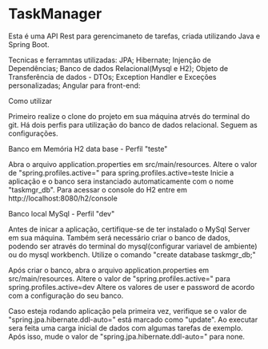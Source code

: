 # TaskManager
Esta é uma API Rest para gerencimaneto de tarefas, criada utilizando Java e Spring Boot.

Tecnicas e ferramntas utilizadas:
JPA;
Hibernate;
Injenção de Dependências;
Banco de dados Relacional(Mysql e H2);
Objeto de Transferência de dados - DTOs;
Exception Handler e Exceções personalizadas;
Angular para front-end:

Como utilizar

Primeiro realize o clone do projeto em sua máquina atrvés do terminal do git.
Há dois perfis para utilização do banco de dados relacional. Seguem as configurações.

Banco em Memória  H2 data base - Perfil "teste"

Abra o arquivo application.properties em src/main/resources.
Altere o valor de "spring.profiles.active=" para spring.profiles.active=teste
Inicie a aplicação e o banco sera instanciado automaticamente com o nome "taskmgr_db".
Para acessar o console do H2 entre em http://localhost:8080/h2/console

Banco local MySql - Perfil "dev"

Antes de inicar a aplicação, certifique-se de ter instalado o MySql Server em sua máquina.
Também será necessário criar o banco de dados, podendo ser através do terminal do mysql(configurar variavel de ambiente) ou do mysql workbench.
Utilize o comando "create database taskmgr_db;"

Após criar o banco, abra o arquivo application.properties em src/main/resources.
Altere o valor de "spring.profiles.active=" para spring.profiles.active=dev
Altere os valores de user e password de acordo com a configuração do seu banco.

Caso esteja rodando aplicação pela primeira vez, verifique se o valor de "spring.jpa.hibernate.ddl-auto=" está marcado como "update".
Ao executar sera feita uma carga inicial de dados com algumas tarefas de exemplo.
Após isso, mude o valor de "spring.jpa.hibernate.ddl-auto=" para none.







